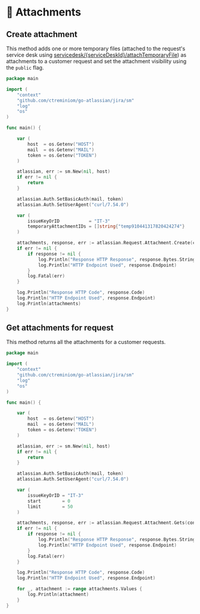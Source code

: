 # 📂 Attachments

## Create attachment

&#x20;This method adds one or more temporary files (attached to the request's service desk using [servicedesk/{serviceDeskId}/attachTemporaryFile](https://developer.atlassian.com/cloud/jira/service-desk/rest/api-group-request/#api-rest-servicedeskapi-request-issueidorkey-attachment-post)) as attachments to a customer request and set the attachment visibility using the `public` flag.

```go
package main

import (
	"context"
	"github.com/ctreminiom/go-atlassian/jira/sm"
	"log"
	"os"
)

func main() {

	var (
		host  = os.Getenv("HOST")
		mail  = os.Getenv("MAIL")
		token = os.Getenv("TOKEN")
	)

	atlassian, err := sm.New(nil, host)
	if err != nil {
		return
	}

	atlassian.Auth.SetBasicAuth(mail, token)
	atlassian.Auth.SetUserAgent("curl/7.54.0")

	var (
		issueKeyOrID           = "IT-3"
		temporaryAttachmentIDs = []string{"temp910441317820424274"}
	)

	attachments, response, err := atlassian.Request.Attachment.Create(context.Background(), issueKeyOrID, temporaryAttachmentIDs, true)
	if err != nil {
		if response != nil {
			log.Println("Response HTTP Response", response.Bytes.String())
			log.Println("HTTP Endpoint Used", response.Endpoint)
		}
		log.Fatal(err)
	}

	log.Println("Response HTTP Code", response.Code)
	log.Println("HTTP Endpoint Used", response.Endpoint)
	log.Println(attachments)
}

```

## Get attachments for request

This method returns all the attachments for a customer requests.

```go
package main

import (
	"context"
	"github.com/ctreminiom/go-atlassian/jira/sm"
	"log"
	"os"
)

func main() {

	var (
		host  = os.Getenv("HOST")
		mail  = os.Getenv("MAIL")
		token = os.Getenv("TOKEN")
	)

	atlassian, err := sm.New(nil, host)
	if err != nil {
		return
	}

	atlassian.Auth.SetBasicAuth(mail, token)
	atlassian.Auth.SetUserAgent("curl/7.54.0")

	var (
		issueKeyOrID = "IT-3"
		start        = 0
		limit        = 50
	)

	attachments, response, err := atlassian.Request.Attachment.Gets(context.Background(), issueKeyOrID, start, limit)
	if err != nil {
		if response != nil {
			log.Println("Response HTTP Response", response.Bytes.String())
			log.Println("HTTP Endpoint Used", response.Endpoint)
		}
		log.Fatal(err)
	}

	log.Println("Response HTTP Code", response.Code)
	log.Println("HTTP Endpoint Used", response.Endpoint)

	for _, attachment := range attachments.Values {
		log.Println(attachment)
	}
}
```
